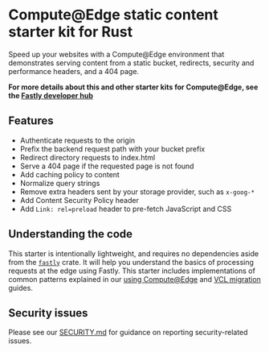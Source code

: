 # Compute@Edge static content starter kit for Rust

Speed up your websites with a Compute@Edge environment that demonstrates serving content from a static bucket, redirects, security and performance headers, and a 404 page.

**For more details about this and other starter kits for Compute@Edge, see the [Fastly developer hub](https://developer.fastly.com/solutions/starters)**

## Features

* Authenticate requests to the origin
* Prefix the backend request path with your bucket prefix
* Redirect directory requests to index.html
* Serve a 404 page if the requested page is not found
* Add caching policy to content
* Normalize query strings
* Remove extra headers sent by your storage provider, such as `x-goog-*`
* Add Content Security Policy header
* Add `Link: rel=preload` header to pre-fetch JavaScript and CSS

## Understanding the code

This starter is intentionally lightweight, and requires no dependencies aside from the [`fastly`](https://docs.rs/fastly) crate. It will help you understand the basics of processing requests at the edge using Fastly. This starter includes implementations of common patterns explained in our [using Compute@Edge](/learning/compute/using/) and [VCL migration](/learning/compute/migrate) guides.

## Security issues

Please see our [SECURITY.md](SECURITY.md) for guidance on reporting security-related issues.